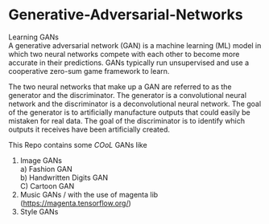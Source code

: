 # Generative-Adversarial-Networks <br />
Learning GANs <br />
A generative adversarial network (GAN) is a machine learning (ML) model in which two neural networks compete with each other to become more accurate in their predictions. GANs typically run unsupervised and use a cooperative zero-sum game framework to learn.

The two neural networks that make up a GAN are referred to as the generator and the discriminator. The generator is a convolutional neural network and the discriminator is a deconvolutional neural network. The goal of the generator is to artificially manufacture outputs that could easily be mistaken for real data. The goal of the discriminator is to identify which outputs it receives have been artificially created.


This Repo contains some *COoL* GANs like
1) Image GANs<br />
  a) Fashion GAN<br />
  b) Handwritten Digits GAN<br />
  C) Cartoon GAN<br />
2) Music GANs / with the use of magenta lib (https://magenta.tensorflow.org/)
3) Style GANs
